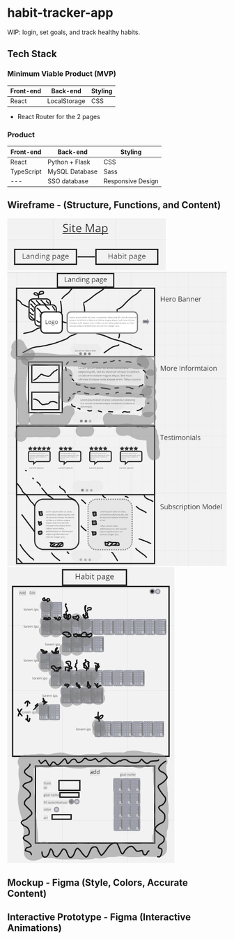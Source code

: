 # habit-tracker-app

WIP: login, set goals, and track healthy habits.

## Tech Stack
### Minimum Viable Product (MVP)
| Front-end | Back-end | Styling |
| --- | --- | --- |
| React | LocalStorage | CSS |

* React Router for the 2 pages

### Product
| Front-end | Back-end | Styling |
| --- | --- | --- |
| React | Python + Flask | CSS |
| TypeScript | MySQL Database | Sass |
| --- | SSO database | Responsive Design |

## Wireframe - (Structure, Functions, and Content)
![Site Map](https://github.com/JustinRoesner/habit-tracker-app/blob/main/ReadMe%20Images/site-map.jpg?raw=true)
![Landing Page](https://github.com/JustinRoesner/habit-tracker-app/blob/main/ReadMe%20Images/landing-page.jpg?raw=true)
![Habit Page](https://github.com/JustinRoesner/habit-tracker-app/blob/main/ReadMe%20Images/habit-page.jpg?raw=true)

## Mockup - Figma (Style, Colors, Accurate Content)

## Interactive Prototype - Figma (Interactive Animations)
